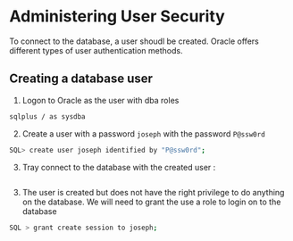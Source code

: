 # Administering User Security

To connect to the database, a user shoudl be created. Oracle offers different types of user authentication methods. 

## Creating a database user

1. Logon to Oracle as the user with dba roles

```sh
sqlplus / as sysdba
```

2. Create a user with a password `joseph` with the password `P@ssw0rd`

```sh
SQL> create user joseph identified by "P@ssw0rd";
```

3. Tray connect to the database with the created user :

```sh

```

3. The user is created but does not have the right privilege to do anything on the database. We will need to grant the use a role to login on to the database

```sh
SQL > grant create session to joseph;
```

